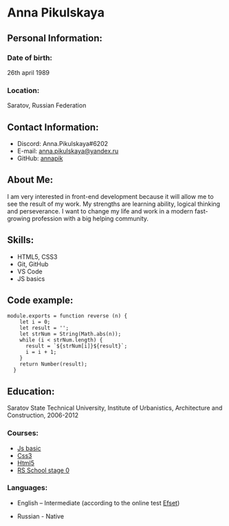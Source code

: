 # Anna Pikulskaya

## Personal Information:
### Date of birth: 
26th april 1989

### Location: 
Saratov, Russian Federation

## Contact Information:
* Discord: Anna.Pikulskaya#6202 
* E-mail: anna.pikulskaya@yandex.ru 
* GitHub: [annapik](https://github.com/annapik/rsschool-cv) 

## About Me:
I am very interested in front-end development because it will allow me to see the result of my work. My strengths are learning ability, logical thinking and perseverance. I want to change my life and work in a modern fast-growing profession with a big helping community. 

## Skills: 
* HTML5, CSS3 
* Git, GitHub 
* VS Code 
* JS basics

## Code example:
```
module.exports = function reverse (n) {
    let i = 0;
    let result = '';
    let strNum = String(Math.abs(n));
    while (i < strNum.length) {
      result = `${strNum[i]}${result}`;
      i = i + 1;
    }
    return Number(result);
  }
```

## Education:
Saratov State Technical University, Institute of Urbanistics, Architecture and Construction, 2006-2012 

###  Courses:
* [Js basic](https://learn.javascript.ru/)
* [Css3](https://ru.code-basics.com/languages/css) 
* [Html5](https://ru.code-basics.com/languages/html)
* [RS School stage 0](https://rs.school/js-stage0/) 

### Languages: 
* English – Intermediate (according to the online test [Efset](www.efset.org))

* Russian - Native 
